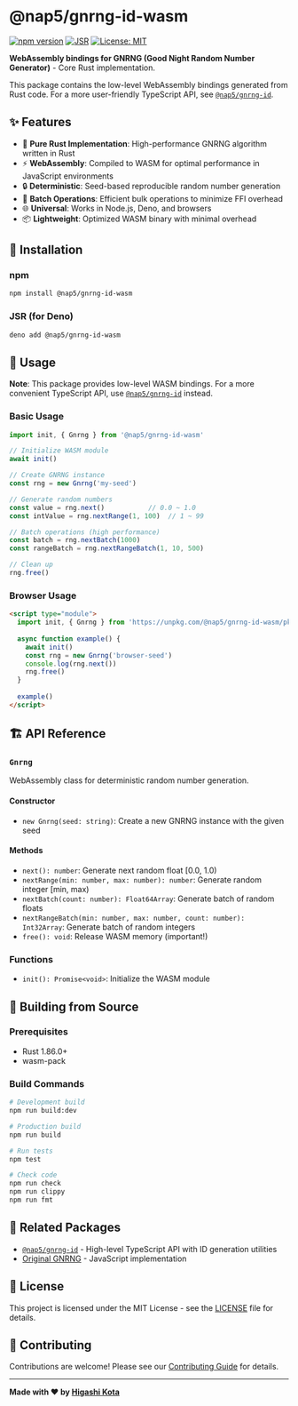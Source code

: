 # @nap5/gnrng-id-wasm

[![npm version](https://badge.fury.io/js/@nap5%2Fgnrng-id-wasm.svg)](https://badge.fury.io/js/@nap5%2Fgnrng-id-wasm)
[![JSR](https://jsr.io/badges/@nap5/gnrng-id-wasm)](https://jsr.io/@nap5/gnrng-id-wasm)
[![License: MIT](https://img.shields.io/badge/License-MIT-yellow.svg)](https://opensource.org/licenses/MIT)

**WebAssembly bindings for GNRNG (Good Night Random Number Generator)** - Core Rust implementation.

This package contains the low-level WebAssembly bindings generated from Rust code. For a more user-friendly TypeScript API, see [`@nap5/gnrng-id`](https://www.npmjs.com/package/@nap5/gnrng-id).

## ✨ Features

- 🦀 **Pure Rust Implementation**: High-performance GNRNG algorithm written in Rust
- ⚡ **WebAssembly**: Compiled to WASM for optimal performance in JavaScript environments
- 🔒 **Deterministic**: Seed-based reproducible random number generation
- 🚀 **Batch Operations**: Efficient bulk operations to minimize FFI overhead
- 🌐 **Universal**: Works in Node.js, Deno, and browsers
- 📦 **Lightweight**: Optimized WASM binary with minimal overhead

## 🚀 Installation

### npm

```bash
npm install @nap5/gnrng-id-wasm
```

### JSR (for Deno)

```bash
deno add @nap5/gnrng-id-wasm
```

## 📖 Usage

**Note**: This package provides low-level WASM bindings. For a more convenient TypeScript API, use [`@nap5/gnrng-id`](https://www.npmjs.com/package/@nap5/gnrng-id) instead.

### Basic Usage

```javascript
import init, { Gnrng } from '@nap5/gnrng-id-wasm'

// Initialize WASM module
await init()

// Create GNRNG instance
const rng = new Gnrng('my-seed')

// Generate random numbers
const value = rng.next()           // 0.0 ~ 1.0
const intValue = rng.nextRange(1, 100)  // 1 ~ 99

// Batch operations (high performance)
const batch = rng.nextBatch(1000)
const rangeBatch = rng.nextRangeBatch(1, 10, 500)

// Clean up
rng.free()
```

### Browser Usage

```html
<script type="module">
  import init, { Gnrng } from 'https://unpkg.com/@nap5/gnrng-id-wasm/pkg/gnrng_id_wasm.js'
  
  async function example() {
    await init()
    const rng = new Gnrng('browser-seed')
    console.log(rng.next())
    rng.free()
  }
  
  example()
</script>
```

## 🏗️ API Reference

### `Gnrng`

WebAssembly class for deterministic random number generation.

#### Constructor

- `new Gnrng(seed: string)`: Create a new GNRNG instance with the given seed

#### Methods

- `next(): number`: Generate next random float [0.0, 1.0)
- `nextRange(min: number, max: number): number`: Generate random integer [min, max)
- `nextBatch(count: number): Float64Array`: Generate batch of random floats
- `nextRangeBatch(min: number, max: number, count: number): Int32Array`: Generate batch of random integers
- `free(): void`: Release WASM memory (important!)

### Functions

- `init(): Promise<void>`: Initialize the WASM module

## 🔧 Building from Source

### Prerequisites

- Rust 1.86.0+
- wasm-pack

### Build Commands

```bash
# Development build
npm run build:dev

# Production build  
npm run build

# Run tests
npm test

# Check code
npm run check
npm run clippy
npm run fmt
```

## 🌟 Related Packages

- [`@nap5/gnrng-id`](https://www.npmjs.com/package/@nap5/gnrng-id) - High-level TypeScript API with ID generation utilities
- [Original GNRNG](https://github.com/steveruizok/gnrng) - JavaScript implementation

## 📄 License

This project is licensed under the MIT License - see the [LICENSE](../../LICENSE) file for details.

## 🤝 Contributing

Contributions are welcome! Please see our [Contributing Guide](../../CONTRIBUTING.md) for details.

---

**Made with ❤️ by [Higashi Kota](https://github.com/Higashi-Kota)**